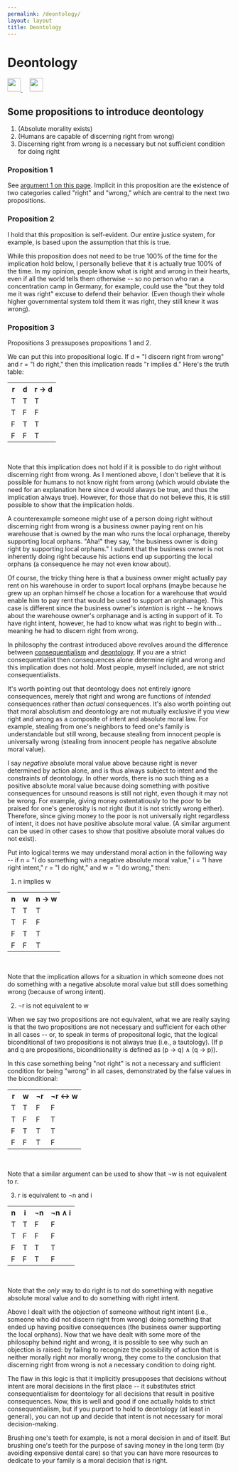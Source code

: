 ```yaml
---
permalink: /deontology/
layout: layout
title: Deontology
---
```


<div class="center">

   <h1>Deontology</h1>
   
   <a href="https://github.com/StevenTammen/steventammen.github.io/edit/master/pages/deontology.md" target="_blank">
     <img src="https://steventammen.github.io/assets/images/GitHub.png" height="30" width="30">
   </a> &nbsp; &nbsp;
   
   <a href="http://prose.io/#StevenTammen/steventammen.github.io/edit/master/pages/deontology.md" target="_blank">
     <img src="https://steventammen.github.io/assets/images/Prose.png" height="30" width="30">
   </a>
   
</div>

## Some propositions to introduce deontology

1. (Absolute morality exists)
2. (Humans are capable of discerning right from wrong)
3. Discerning right from wrong is a necessary but not sufficient condition for doing right

### Proposition 1

See [argument 1 on this page](https://steventammen.com/life-purpose/#argument-1-absolute-morality-exists). Implicit in this proposition are the existence of two categories called "right" and "wrong," which are central to the next two propositions.

### Proposition 2

I hold that this proposition is self-evident. Our entire justice system, for example, is based upon the assumption that this is true.

While this proposition does not need to be true 100% of the time for the implication hold below, I personally believe that it is actually true 100% of the time. In my opinion, people know what is right and wrong in their hearts, even if all the world tells them otherwise -- so no person who ran a concentration camp in Germany, for example, could use the "but they told me it was right" excuse to defend their behavior. (Even though their whole higher governmental system told them it was right, they still knew it was wrong).

### Proposition 3

Propositions 3 pressuposes propositions 1 and 2.

We can put this into propositional logic. If d = "I discern right from wrong" and r = "I do right," then this implication reads "r implies d." Here's the truth table:

<table>
  <tr>
    <th>r</th>
    <th>d</th>
    <th>r → d</th>
  </tr>
  <tr>
    <td>T</td>
    <td>T</td>
    <td>T</td>
  </tr>
  <tr>
    <td>T</td>
    <td>F</td>
    <td>F</td>
  </tr>
  <tr>
    <td>F</td>
    <td>T</td>
    <td>T</td>
  </tr>
  <tr>
    <td>F</td>
    <td>F</td>
    <td>T</td>
  </tr>
</table>
<br/>

Note that this implication does not hold if it is possible to do right without discerning right from wrong. As I mentioned above, I don't believe that it is possible for humans to not know right from wrong (which would obviate the need for an explanation here since d would always be true, and thus the implication always true). However, for those that do not believe this, it is still possible to show that the implication holds.

A counterexample someone might use of a person doing right without discerning right from wrong is a business owner paying rent on his warehouse that is owned by the man who runs the local orphanage, thereby supporting local orphans. "Aha!" they say, "the business owner is doing right by supporting local orphans." I submit that the business owner is not inherently doing right because his actions end up supporting the local orphans (a consequence he may not even know about).

Of course, the tricky thing here is that a business owner might actually pay rent on his warehouse in order to suport local orphans (maybe because he grew up an orphan himself he chose a location for a warehouse that would enable him to pay rent that would be used to support an orphanage). This case is different since the business owner's *intention* is right -- he knows about the warehouse owner's orphanage and is acting in support of it. To have right intent, however, he had to know what was right to begin with... meaning he had to discern right from wrong.

In philosophy the contrast introduced above revolves around the difference between [consequentialism](https://en.wikipedia.org/wiki/Consequentialism) and [deontology](https://en.wikipedia.org/wiki/Deontological_ethics). If you are a strict consequentialist then consequences alone determine right and wrong and this implication does not hold. Most people, myself included, are not strict consequentialists.

It's worth pointing out that deontology does not entirely ignore consequences, merely that right and wrong are functions of *intended* consequences rather than *actual* consequences. It's also worth pointing out that moral absolutism and deontology are not mutually exclusive if you view right and wrong as a composite of intent and absolute moral law. For example, stealing from one's neighbors to feed one's family is understandable but still wrong, because stealing from innocent people is universally wrong (stealing from innocent people has negative absolute moral value).

I say *negative* absolute moral value above because right is never determined by action alone, and is thus always subject to intent and the constraints of deontology. In other words, there is no such thing as a positive absolute moral value because doing something with positive consequences for unsound reasons is still not right, even though it may not be wrong. For example, giving money ostentatiously to the poor to be praised for one's generosity is not right (but it is not strictly wrong either). Therefore, since giving money to the poor is not universally right regardless of intent, it does not have positive absolute moral value. (A similar argument can be used in other cases to show that positive absolute moral values do not exist).

Put into logical terms we may understand moral action in the following way -- if n = "I do something with a negative absolute moral value," i = "I have right intent," r = "I do right," and w = "I do wrong," then:

1. n implies w

<table>
  <tr>
    <th>n</th>
    <th>w</th>
    <th>n → w</th>
  </tr>
  <tr>
    <td>T</td>
    <td>T</td>
    <td>T</td>
  </tr>
  <tr>
    <td>T</td>
    <td>F</td>
    <td>F</td>
  </tr>
  <tr>
    <td>F</td>
    <td>T</td>
    <td>T</td>
  </tr>
  <tr>
    <td>F</td>
    <td>F</td>
    <td>T</td>
  </tr>
</table>
<br/>

Note that the implication allows for a situation in which someone does not do something with a negative absolute moral value but still does something wrong (because of wrong intent).

2. ¬r is not equivalent to w

When we say two propositions are not equivalent, what we are really saying is that the two propositions are not necessary and sufficient for each other in all cases -- or, to speak in terms of propositonal logic, that the logical biconditional of two propositions is not always true (i.e., a tautology). (If p and q are propositions, biconditionality is defined as (p → q) ∧ (q → p)). 

In this case something being "not right" is not a necessary and sufficient condition for being "wrong" in all cases, demonstrated by the false values in the biconditional:

<table>
  <tr>
    <th>r</th>
    <th>w</th>
    <th>¬r</th>
    <th>¬r ↔ w</th>
  </tr>
  <tr>
    <td>T</td>
    <td>T</td>
    <td>F</td>
    <td>F</td>
  </tr>
  <tr>
    <td>T</td>
    <td>F</td>
    <td>F</td>
    <td>T</td>
  </tr>
  <tr>
    <td>F</td>
    <td>T</td>
    <td>T</td>
    <td>T</td>
  </tr>
  <tr>
    <td>F</td>
    <td>F</td>
    <td>T</td>
    <td>F</td>
  </tr>
</table>
<br/>

Note that a similar argument can be used to show that ¬w is not equivalent to r.

3. r is equivalent to ¬n and i

<table>
  <tr>
    <th>n</th>
    <th>i</th>
    <th>¬n</th>
    <th>¬n ∧ i</th>
  </tr>
  <tr>
    <td>T</td>
    <td>T</td>
    <td>F</td>
    <td>F</td>
  </tr>
  <tr>
    <td>T</td>
    <td>F</td>
    <td>F</td>
    <td>F</td>
  </tr>
  <tr>
    <td>F</td>
    <td>T</td>
    <td>T</td>
    <td>T</td>
  </tr>
  <tr>
    <td>F</td>
    <td>F</td>
    <td>T</td>
    <td>F</td>
  </tr>
</table>
<br/>

Note that the *only* way to do right is to not do something with negative absolute moral value and to do something with right intent.

Above I dealt with the objection of someone without right intent (i.e., someone who did not discern right from wrong) doing something that ended up having positive consequences (the business owner supporting the local orphans). Now that we have dealt with some more of the philosophy behind right and wrong, it is possible to see why such an objection is raised: by failing to recognize the possibility of action that is neither morally right nor morally wrong, they come to the conclusion that discerning right from wrong is not a necessary condition to doing right.

The flaw in this logic is that it implicitly presupposes that decisions without intent are moral decisions in the first place -- it substitutes strict consequentialism for deontology for all decisions that result in positive consequences. Now, this is well and good if one actually holds to strict consequentialism, but if you purport to hold to deontology (at least in general), you can not up and decide that intent is not necessary for moral decision-making.

Brushing one's teeth for example, is not a moral decision in and of itself. But brushing one's teeth for the purpose of saving money in the long term (by avoiding expensive dental care) so that you can have more resources to dedicate to your family is a moral decision that is right.
